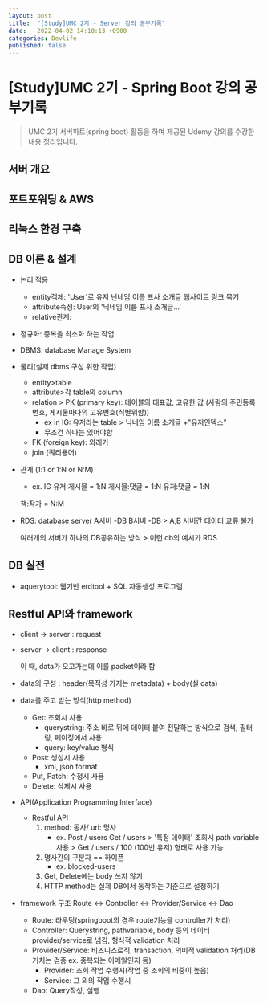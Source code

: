 ```yaml
---
layout: post
title:  "[Study]UMC 2기 - Server 강의 공부기록"
date:   2022-04-02 14:10:13 +0900
categories: Devlife
published: false
---
```

# [Study]UMC 2기 - Spring Boot 강의 공부기록
>UMC 2기 서버파트(spring boot) 활동을 하며 제공된 Udemy 강의를 수강한 내용 정리입니다.

## 서버 개요

## 포트포워딩 & AWS

## 리눅스 환경 구축

## DB 이론 & 설계

- 논리 적용
	- entity객체: 'User'로 유저 닌네임 이름 프사 소개글 웹사이트 링크 묶기
	- attribute속성: User의 '닉네임 이름 프사 소개글...'
	- relative관계:

- 정규화: 중복을 최소화 하는 작업
- DBMS: database Manage System

- 물리(실제 dbms 구성 위한 작업)
	- entity>table
	- attribute>각 table의 column
	- relation > PK (primary key): 테이블의 대표값, 고유한 값 (사람의 주민등록번호, 게시물마다의 고유번호(식별위함))
		- ex in IG: 유저라는 table > 닉네임 이름 소개글 +"유저인덱스"
		- 무조건 하나는 있어야함
	- FK (foreign key): 외래키
	- join (쿼리용어)

- 관계 (1:1 or 1:N or N:M)
	- ex. IG
	유저:게시물 = 1:N
	게시물:댓글 = 1:N
	유저:댓글 = 1:N

	책:작가 = N:M

- RDS: database server
	A서버 -DB
	B서버 -DB  > A,B 서버간 데이터 교류 불가

	여러개의 서버가 하나의 DB공유하는 방식 > 이런 db의 예시가 RDS

## DB 실전

- aquerytool: 웹기반 erdtool + SQL 자동생성 프로그램

## Restful API와 framework

- client -> server : request
- server -> client : response

	이 때, data가 오고가는데 이를 packet이라 함

- data의 구성 : header(목적성 가지는 metadata) + body(실 data) 
- data를 주고 받는 방식(http method)
	- Get: 조회시 사용
		- querystring: 주소 바로 뒤에 데이터 붙여 전달하는 방식으로 검색, 필터링, 페이징에서 사용
		- query: key/value 형식
	- Post: 생성시 사용
		- xml, json format
	- Put, Patch: 수정시 사용
	- Delete: 삭제시 사용

- API(Application Programming Interface)
	- Restful API
		1. method: 동사/ uri: 명사
			- ex. Post / users
				  Get / users > '특정 데이터' 조회시 path variable사용 > Get / users / 100 (100번 유저) 형태로 사용 가능
		2. 명사간의 구분자 == 하이픈
			- ex. blocked-users
		3. Get, Delete에는 body 쓰지 않기
		4. HTTP method는 실제 DB에서 동작하는 기준으로 설정하기

- framework 구조
	Route <-> Controller <-> Provider/Service <-> Dao
	- Route: 라우팅(springboot의 경우 route기능을 controller가 처리)
	- Controller: Querystring, pathvariable, body 등의 데이터 provider/service로 넘김, 형식적 validation 처리
	- Provider/Service: 비즈니스로직, transaction, 의미적 validation 처리(DB 거치는 검증 ex. 중복되는 이메일인지 등)
		- Provider: 조회 작업 수행시(작업 중 조회의 비중이 높음)
		- Service: 그 외의 작업 수행시
	- Dao: Query작성, 실행


